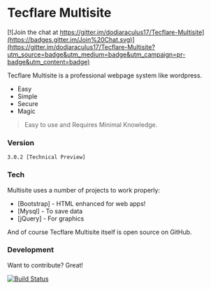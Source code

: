 # Tecflare Multisite

[![Join the chat at https://gitter.im/dodiaraculus17/Tecflare-Multisite](https://badges.gitter.im/Join%20Chat.svg)](https://gitter.im/dodiaraculus17/Tecflare-Multisite?utm_source=badge&utm_medium=badge&utm_campaign=pr-badge&utm_content=badge)

Tecflare Multisite is a professional webpage system like wordpress.

  - Easy
  - Simple
  - Secure
  - Magic



>Easy to use and Requires Minimal Knowledge.


### Version
```
3.0.2 [Technical Preview]
```

### Tech

Multisite uses a number of projects to work properly:

* [Bootstrap] - HTML enhanced for web apps!
* [Mysql] - To save data
* [jQuery] - For graphics

And of course Tecflare Multisite itself is open source on GitHub.

### Development

Want to contribute? Great!


[![Build Status](https://travis-ci.org/dodiaraculus17/mSite.svg?branch=master)](https://travis-ci.org/dodiaraculus17/mSite)





